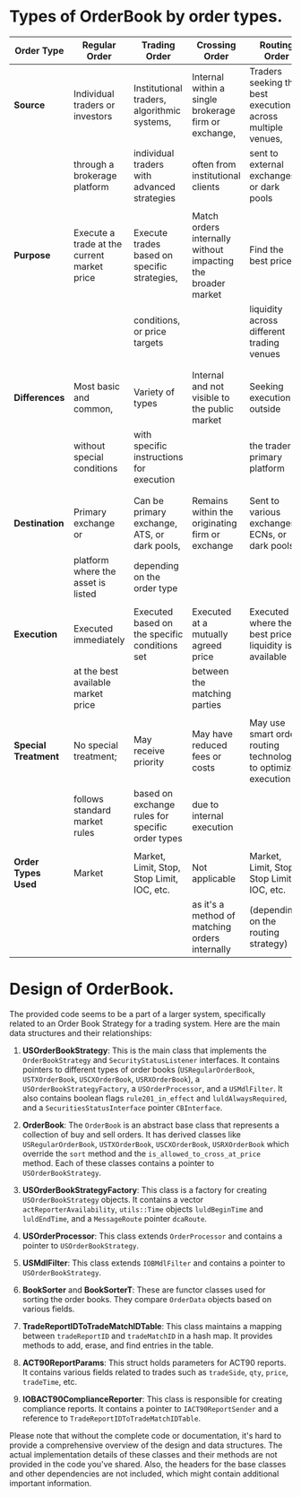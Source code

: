 # Types of OrderBook by order types.

| Order Type            | Regular Order                               | Trading Order                                    | Crossing Order                                               | Routing Order                                                  |
|-----------------------|---------------------------------------------|--------------------------------------------------|--------------------------------------------------------------|----------------------------------------------------------------|
| **Source**            | Individual traders or investors             | Institutional traders, algorithmic systems,      | Internal within a single brokerage firm or exchange,         | Traders seeking the best execution across multiple venues,     |
|                       | through a brokerage platform                | individual traders with advanced strategies      | often from institutional clients                             | sent to external exchanges or dark pools                       |
|                       |                                             |                                                  |                                                              |                                                                |
| **Purpose**           | Execute a trade at the current market price | Execute trades based on specific strategies,     | Match orders internally without impacting the broader market | Find the best price or                                         |
|                       |                                             | conditions, or price targets                     |                                                              | liquidity across different trading venues                      |
|                       |                                             |                                                  |                                                              |                                                                |
|                       |                                             |                                                  |                                                              |                                                                |
| **Differences**       | Most basic and common,                      | Variety of types                                 | Internal and not visible to the public market                | Seeking execution outside                                      |
|                       | without special conditions                  | with specific instructions for execution         |                                                              | the trader's primary platform                                  |
|                       |                                             |                                                  |                                                              |                                                                |
|                       |                                             |                                                  |                                                              |                                                                |
| **Destination**       | Primary exchange or                         | Can be primary exchange, ATS, or dark pools,     | Remains within the originating firm or exchange              | Sent to various exchanges, ECNs, or dark pools                 |
|                       | platform where the asset is listed          | depending on the order type                      |                                                              |                                                                |
|                       |                                             |                                                  |                                                              |                                                                |
| **Execution**         | Executed immediately                        | Executed based on the specific conditions set    | Executed at a mutually agreed price                          | Executed where the best price or liquidity is available        |
|                       | at the best available market price          |                                                  | between the matching parties                                 |                                                                |
|                       |                                             |                                                  |                                                              |                                                                |
| **Special Treatment** | No special treatment;                       | May receive priority                             | May have reduced fees or costs                               | May use smart order routing technologies to optimize execution |
|                       | follows standard market rules               | based on exchange rules for specific order types | due to internal execution                                    |                                                                |
|                       |                                             |                                                  |                                                              |                                                                |
| **Order Types Used**  | Market                                      | Market, Limit, Stop, Stop Limit, IOC, etc.       | Not applicable                                               | Market, Limit, Stop, Stop Limit, IOC, etc.                     |
|                       |                                             |                                                  | as it's a method of matching orders internally               | (depending on the routing strategy)                            |




# Design of OrderBook.
The provided code seems to be a part of a larger system, specifically related to an Order Book Strategy for a trading system. Here are the main data structures and their relationships:

1. **USOrderBookStrategy**: This is the main class that implements the `OrderBookStrategy` and `SecurityStatusListener` interfaces. It contains pointers to different types of order books (`USRegularOrderBook`, `USTXOrderBook`, `USCXOrderBook`, `USRXOrderBook`), a `USOrderBookStrategyFactory`, a `USOrderProcessor`, and a `USMdlFilter`. It also contains boolean flags `rule201_in_effect` and `luldAlwaysRequired`, and a `SecuritiesStatusInterface` pointer `CBInterface`.

2. **OrderBook**: The `OrderBook` is an abstract base class that represents a collection of buy and sell orders. It has derived classes like `USRegularOrderBook`, `USTXOrderBook`, `USCXOrderBook`, `USRXOrderBook` which override the `sort` method and the `is_allowed_to_cross_at_price` method. Each of these classes contains a pointer to `USOrderBookStrategy`.

3. **USOrderBookStrategyFactory**: This class is a factory for creating `USOrderBookStrategy` objects. It contains a vector `actReporterAvailability`, `utils::Time` objects `luldBeginTime` and `luldEndTime`, and a `MessageRoute` pointer `dcaRoute`.

4. **USOrderProcessor**: This class extends `OrderProcessor` and contains a pointer to `USOrderBookStrategy`.

5. **USMdlFilter**: This class extends `IOBMdlFilter` and contains a pointer to `USOrderBookStrategy`.

6. **BookSorter** and **BookSorterT**: These are functor classes used for sorting the order books. They compare `OrderData` objects based on various fields.

7. **TradeReportIDToTradeMatchIDTable**: This class maintains a mapping between `tradeReportID` and `tradeMatchID` in a hash map. It provides methods to add, erase, and find entries in the table.

8. **ACT90ReportParams**: This struct holds parameters for ACT90 reports. It contains various fields related to trades such as `tradeSide`, `qty`, `price`, `tradeTime`, etc.

9. **IOBACT90ComplianceReporter**: This class is responsible for creating compliance reports. It contains a pointer to `IACT90ReportSender` and a reference to `TradeReportIDToTradeMatchIDTable`.

Please note that without the complete code or documentation, it's hard to provide a comprehensive overview of the design and data structures. The actual implementation details of these classes and their methods are not provided in the code you've shared. Also, the headers for the base classes and other dependencies are not included, which might contain additional important information.
